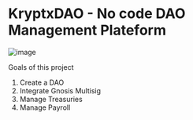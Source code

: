 # KryptxDAO - No code DAO Management Plateform

![image](https://user-images.githubusercontent.com/104776555/231207803-28c07760-fb66-40cb-ab89-b716f43cb630.png)


Goals of this project 

1. Create a DAO 
2. Integrate Gnosis Multisig
3. Manage Treasuries
4. Manage Payroll
